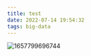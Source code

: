 ```yaml
---
title: test
date: 2022-07-14 19:54:32
tags: big-data
---
```








![1657799696744](E:\02_Module\henblog\hexo.repo\source\pic\test\1657799696744.png)